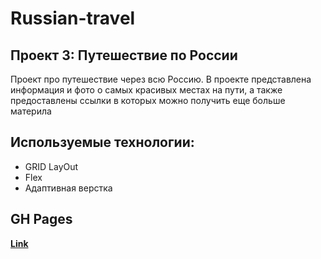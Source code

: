 # Russian-travel
## Проект 3: Путешествие по России

Проект про путешествиe через всю Россию. В проекте представлена информация и фото о самых красивых местах на пути, а также предоставлены ссылки в которых можно получить еще больше материла

## Используемые технологии:
* GRID LayOut
* Flex
* Адаптивная верстка

## GH Pages
[__Link__](https://yanbystrikovgit.github.io/russian-travel/)
